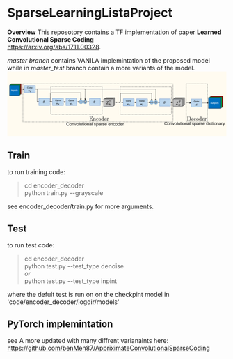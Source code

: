 # SparseLearningListaProject

**Overview**
This reposotory contains a TF implementation of paper 
__Learned Convolutional Sparse Coding__  
https://arxiv.org/abs/1711.00328.
 
 *master branch* contains VANILA implemintation of the proposed model while in *master_test*  branch contain a more variants of the model.
 ![ACSC model](https://github.com/benMen87/SparseLearningListaProject/blob/master/acsc_model.png)

**Train**
---------
to run training code:  
> cd encoder\_decoder  
> python train.py --grayscale

see encoder_decoder/train.py for more arguments.


**Test**
--------
to run test code:  
> cd encoder\_decoder  
> python test.py --test_type denoise   
*or*  
> python test.py --test_type inpint

where the defult test is run on on the checkpint model in 'code/encoder_decoder/logdir/models'


## PyTorch implemintation
see A more updated with many diffrent varianaints 
here: https://github.com/benMen87/AppriximateConvolutionalSparseCoding

